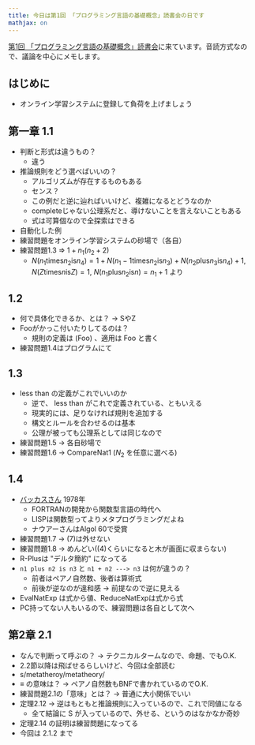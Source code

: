 ```yaml
---
title: 今日は第1回 「プログラミング言語の基礎概念」読書会の日です
mathjax: on
---
```


[第1回 「プログラミング言語の基礎概念」読書会](http://sampou.connpass.com/event/16253/)に来ています。音読方式なので、議論を中心にメモします。

## はじめに

* オンライン学習システムに登録して負荷を上げましょう

## 第一章 1.1

* 判断と形式は違うもの？
    * 違う
* 推論規則をどう選べばいいの？
    * アルゴリズムが存在するものもある
	* センス？
	* この例だと逆に辿ればいいけど、複雑になるとどうなのか
    * completeじゃない公理系だと、導けないことを言えないこともある
    * 式は可算個なので全探索はできる
* 自動化した例
* 練習問題をオンライン学習システムの砂場で（各自）
* 練習問題1.3 => $1 + n_1 (n_2 + 2)$
    * $N(n_1 \text{times} n_2 \text{is} n_4) = 1 + N(n_1 - 1 \text{times} n_2 \text{is} n_3) + N(n_2 \text{plus} n_3 \text{is} n_4) + 1$, $N(Z \text{times} n \text{is} Z) = 1$, $N(n_1 \text{plus} n_2 \text{is} n) = n_1 + 1$ より

## 1.2

* 何で具体化できるか、とは？ → SやZ
* Fooがかっこ付いたりしてるのは？
    * 規則の定義は (Foo) 、適用は Foo と書く
* 練習問題1.4はプログラムにて

## 1.3

* less than の定義がこれでいいのか
    * 逆で、 less than がこれで定義されている、ともいえる
    * 現実的には、足りなければ規則を追加する
	* 構文とルールを合わせるのは基本
	* 公理が被っても公理系としては同じなので
* 練習問題1.5 → 各自砂場で
* 練習問題1.6 → CompareNat1 ($N_2$ を任意に選べる)

## 1.4

* [バッカスさん](https://web.stanford.edu/class/cs242/readings/backus.pdf) 1978年
    * FORTRANの開発から関数型言語の時代へ
    * LISPは関数型ってよりメタプログラミングだよね
    * ナウアーさんはAlgol 60で受賞
* 練習問題1.7 → (7)は外せない
* 練習問題1.8 → めんどい((4)くらいになると木が画面に収まらない)
* R-Plusは "デルタ簡約" になってる
* `n1 plus n2 is n3` と `n1 + n2 ---> n3` は何が違うの？
    * 前者はペアノ自然数、後者は算術式
    * 前後が逆なのが違和感 → 前提なので逆に見える
* EvalNatExp は式から値、ReduceNatExpは式から式
* PC持ってない人もいるので、練習問題は各自として次へ

## 第2章 2.1

* なんで判断って呼ぶの？ → テクニカルタームなので、命題、でもO.K.
* 2.2節以降は飛ばせるらしいけど、今回は全部読む
* s/metatheroy/metatheory/
* $\equiv$ の意味は？ → ペアノ自然数もBNFで書かれているのでO.K.
* 練習問題2.1の「意味」とは？ → 普通に大小関係でいい
* 定理2.12 → 逆はもともと推論規則に入っているので、これで同値になる
    * 全て結論に S が入っているので、外せる、というのはなかなか奇妙
* 定理2.14 の証明は練習問題になってる
* 今回は 2.1.2 まで
